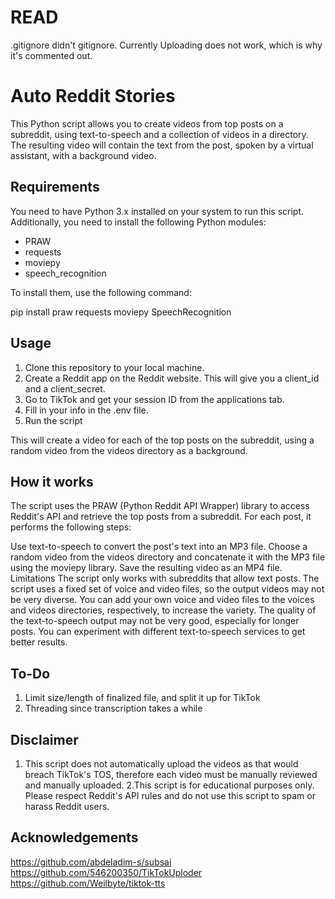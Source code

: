 # READ 
.gitignore didn't gitignore. Currently Uploading does not work, which is why it's commented out.
# Auto Reddit Stories
This Python script allows you to create videos from top posts on a subreddit, using text-to-speech and a collection of videos in a directory. The resulting video will contain the text from the post, spoken by a virtual assistant, with a background video.

## Requirements
You need to have Python 3.x installed on your system to run this script. Additionally, you need to install the following Python modules:

- PRAW
- requests
- moviepy
- speech_recognition

To install them, use the following command:

pip install praw requests moviepy SpeechRecognition


## Usage
1. Clone this repository to your local machine.
2. Create a Reddit app on the Reddit website. This will give you a client_id and a client_secret.
3. Go to TikTok and get your session ID from the applications tab.
4. Fill in your info in the .env file.
6. Run the script


This will create a video for each of the top posts on the subreddit, using a random video from the videos directory as a background.

## How it works
The script uses the PRAW (Python Reddit API Wrapper) library to access Reddit's API and retrieve the top posts from a subreddit. For each post, it performs the following steps:

Use text-to-speech to convert the post's text into an MP3 file.
Choose a random video from the videos directory and concatenate it with the MP3 file using the moviepy library.
Save the resulting video as an MP4 file.
Limitations
The script only works with subreddits that allow text posts.
The script uses a fixed set of voice and video files, so the output videos may not be very diverse. You can add your own voice and video files to the voices and videos directories, respectively, to increase the variety.
The quality of the text-to-speech output may not be very good, especially for longer posts. You can experiment with different text-to-speech services to get better results.

## To-Do
1. Limit size/length of finalized file, and split it up for TikTok
2. Threading since transcription takes a while

## Disclaimer
1. This script does not automatically upload the videos as that would breach TikTok's TOS, therefore each video must be manually reviewed and manually uploaded.
2.This script is for educational purposes only. Please respect Reddit's API rules and do not use this script to spam or harass Reddit users.

## Acknowledgements 
https://github.com/abdeladim-s/subsai
https://github.com/546200350/TikTokUploder
https://github.com/Weilbyte/tiktok-tts
